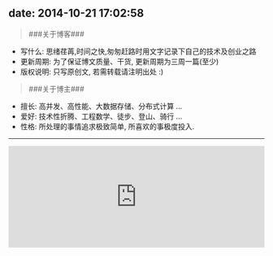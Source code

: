 date: 2014-10-21 17:02:58
---
>###关于博客###

- 写什么: 思绪荏苒,时间之快,匆匆赶路时用文字记录下自己的技术及创业之路
- 更新周期: 为了保证博文质量、干货, 更新周期为三周一篇(至少) 
- 版权说明: 只写原创文, 若需转载请注明出处 :)

>###关于博主###

- 擅长: 高并发、高性能、大数据存储、分布式计算 ...
- 爱好: 技术性折腾、工程数学、徒步、登山、骑行 ...
- 性格: 所处理的事情追求极致简单, 所喜欢的事极度投入.

---
<iframe width="100%" height="200" class="share_self"  frameborder="0" scrolling="no" src="http://widget.weibo.com/weiboshow/index.php?language=&width=0&height=550&fansRow=1&ptype=0&speed=0&skin=1&isTitle=0&noborder=0&isWeibo=0&isFans=1&uid=1951291707&verifier=bbf78df1&dpc=1"></iframe>
<div>
